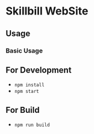# Skillbill WebSite

## Usage

### Basic Usage

## For Development

- `npm install`
- `npm start`

## For Build

- `npm run build`
